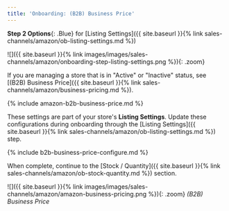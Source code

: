 ```yaml
---
title: 'Onboarding: (B2B) Business Price'
---
```



**Step 2 Options**{: .Blue} for [Listing Settings]({{ site.baseurl }}{% link sales-channels/amazon/ob-listing-settings.md %})

![]({{ site.baseurl }}{% link images/images/sales-channels/amazon/onboarding-step-listing-settings.png %}){: .zoom}

If you are managing a store that is in "Active" or "Inactive" status, see [(B2B) Business Price]({{ site.baseurl }}{% link sales-channels/amazon/business-pricing.md %}).

{% include amazon-b2b-business-price.md %}

These settings are part of your store's **Listing Settings**. Update these configurations during onboarding through the [Listing Settings]({{ site.baseurl }}{% link sales-channels/amazon/ob-listing-settings.md %}) step.

{% include b2b-business-price-configure.md %}

When complete, continue to the [Stock / Quantity]({{ site.baseurl }}{% link sales-channels/amazon/ob-stock-quantity.md %}) section.

![]({{ site.baseurl }}{% link images/images/sales-channels/amazon/amazon-business-pricing.png %}){: .zoom}
 _(B2B) Business Price_
